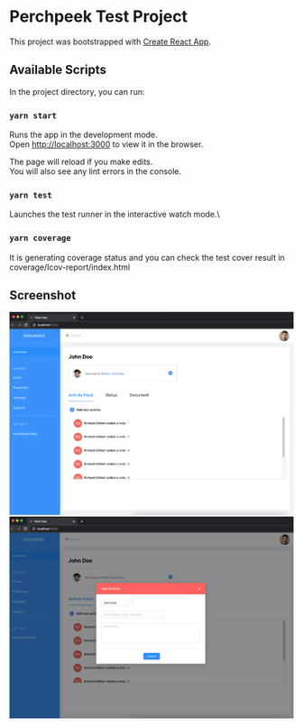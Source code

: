 # Perchpeek Test Project

This project was bootstrapped with [Create React App](https://github.com/facebook/create-react-app).

## Available Scripts

In the project directory, you can run:

### `yarn start`

Runs the app in the development mode.\
Open [http://localhost:3000](http://localhost:3000) to view it in the browser.

The page will reload if you make edits.\
You will also see any lint errors in the console.

### `yarn test`

Launches the test runner in the interactive watch mode.\

### `yarn coverage`

It is generating coverage status and you can check the test cover result in coverage/lcov-report/index.html

## Screenshot

<div align="center">
  <img width=700 src ="https://github.com/lijin820/perchpeek-test/blob/master/screens/1.png" />
</div>

<div align="center">
  <img width=700 src ="https://github.com/lijin820/perchpeek-test/blob/master/screens/2.png" />
</div>
